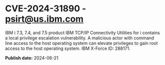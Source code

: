 # CVE-2024-31890 - psirt@us.ibm.com

IBM i 7.3, 7.4, and 7.5 product IBM TCP/IP Connectivity Utilities for i contains a local privilege escalation vulnerability. A malicious actor with command line access to the host operating system can elevate privileges to gain root access to the host operating system.  IBM X-Force ID:  288171.

**Publish date:** 2024-06-21
